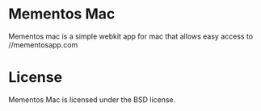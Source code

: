 # Mementos Mac

Mementos mac is a simple webkit app for mac that allows easy access to //mementosapp.com

# License

Mementos Mac is licensed under the BSD license.